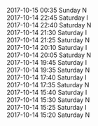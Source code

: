 2017-10-15 00:35 Sunday  N  
2017-10-14 22:45 Saturday  I  
2017-10-14 22:40 Saturday  N  
2017-10-14 21:30 Saturday  I  
2017-10-14 21:25 Saturday  N  
2017-10-14 20:10 Saturday  I  
2017-10-14 20:05 Saturday  N  
2017-10-14 19:45 Saturday  I  
2017-10-14 19:35 Saturday  N  
2017-10-14 17:40 Saturday  I  
2017-10-14 17:35 Saturday  N  
2017-10-14 15:40 Saturday  I  
2017-10-14 15:30 Saturday  N  
2017-10-14 15:25 Saturday  I  
2017-10-14 15:20 Saturday  N  
